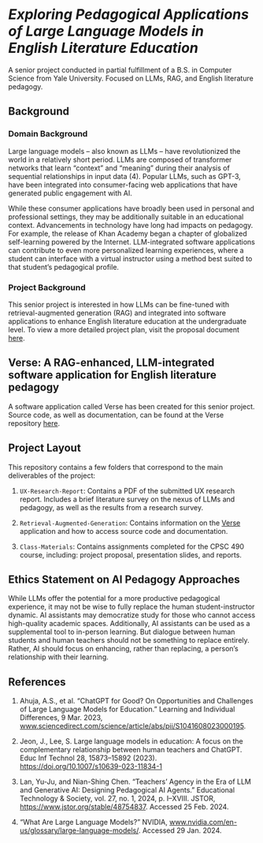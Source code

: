 # *Exploring Pedagogical Applications of Large Language Models in English Literature Education*

A senior project conducted in partial fulfillment of a B.S. in Computer Science from Yale University. Focused on LLMs, RAG, and English literature pedagogy.

## Background

### Domain Background

Large language models – also known as LLMs – have revolutionized the world in a relatively short period. LLMs are composed of transformer networks that learn “context” and “meaning” during their analysis of sequential relationships in input data (4). Popular LLMs, such as GPT-3, have been integrated into consumer-facing web applications that have generated public engagement with AI.

While these consumer applications have broadly been used in personal and professional settings, they may be additionally suitable in an educational context. Advancements in technology have long had impacts on pedagogy. For example, the release of Khan Academy began a chapter of globalized self-learning powered by the Internet. LLM-integrated software applications can contribute to even more personalized learning experiences, where a student can interface with a virtual instructor using a method best suited to that student’s pedagogical profile.

### Project Background

This senior project is interested in how LLMs can be fine-tuned with retrieval-augmented generation (RAG) and integrated into software applications to enhance English literature education at the undergraduate level. To view a more detailed project plan, visit the proposal document [here](https://docs.google.com/document/d/14rrWWusI7MY39nANhZx1RwuvegR9GHVG4u8UIckODcw/edit?usp=sharing).

## Verse: A RAG-enhanced, LLM-integrated software application for English literature pedagogy

A software application called Verse has been created for this senior project. Source code, as well as documentation, can be found at the Verse repository [here](https://github.com/natasharavinand/Verse).

## Project Layout

This repository contains a few folders that correspond to the main deliverables of the project:

1.  `UX-Research-Report`: Contains a PDF of the submitted UX research report. Includes a brief literature survey on the nexus of LLMs and pedagogy, as well as the results from a research survey.

2.  `Retrieval-Augmented-Generation`: Contains information on the [Verse](https://github.com/natasharavinand/Verse) application and how to access source code and documentation.

3. `Class-Materials`: Contains assignments completed for the CPSC 490 course, including: project proposal, presentation slides, and reports.


## Ethics Statement on AI Pedagogy Approaches

While LLMs offer the potential for a more productive pedagogical experience, it may not be wise to fully replace the human student-instructor dynamic. AI assistants may democratize study for those who cannot access high-quality academic spaces. Additionally, AI assistants can be used as a supplemental tool to in-person learning. But dialogue between human students and human teachers should not be something to replace entirely. Rather, AI should focus on enhancing, rather than replacing, a person’s relationship with their learning.

## References

1. Ahuja, A.S., et al. “ChatGPT for Good? On Opportunities and Challenges of Large Language Models for Education.” Learning and Individual Differences, 9 Mar. 2023, www.sciencedirect.com/science/article/abs/pii/S1041608023000195.

2. Jeon, J., Lee, S. Large language models in education: A focus on the complementary relationship between human teachers and ChatGPT. Educ Inf Technol 28, 15873–15892 (2023). https://doi.org/10.1007/s10639-023-11834-1

3. Lan, Yu-Ju, and Nian-Shing Chen. “Teachers’ Agency in the Era of LLM and Generative AI: Designing Pedagogical AI Agents.” Educational Technology & Society, vol. 27, no. 1, 2024, p. I–XVIII. JSTOR, https://www.jstor.org/stable/48754837. Accessed 25 Feb. 2024.

4. “What Are Large Language Models?” NVIDIA, www.nvidia.com/en-us/glossary/large-language-models/. Accessed 29 Jan. 2024.